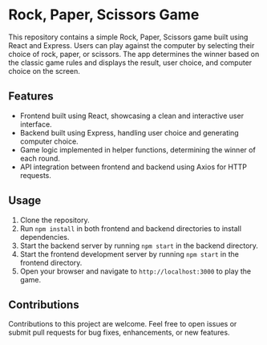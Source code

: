 # Rock, Paper, Scissors Game

This repository contains a simple Rock, Paper, Scissors game built using React and Express. Users can play against the computer by selecting their choice of rock, paper, or scissors. The app determines the winner based on the classic game rules and displays the result, user choice, and computer choice on the screen.

## Features

- Frontend built using React, showcasing a clean and interactive user interface.
- Backend built using Express, handling user choice and generating computer choice.
- Game logic implemented in helper functions, determining the winner of each round.
- API integration between frontend and backend using Axios for HTTP requests.

## Usage

1. Clone the repository.
2. Run `npm install` in both frontend and backend directories to install dependencies.
3. Start the backend server by running `npm start` in the backend directory.
4. Start the frontend development server by running `npm start` in the frontend directory.
5. Open your browser and navigate to `http://localhost:3000` to play the game.

## Contributions

Contributions to this project are welcome. Feel free to open issues or submit pull requests for bug fixes, enhancements, or new features.
